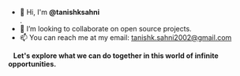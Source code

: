 <ul>
  <li> 👋 Hi, I'm <b>@tanishksahni</b> </li>.</li>
  <li> 🤝 I’m looking to collaborate on open source projects. </li>
  <li> 📫 You can reach me at my email: <a href="tanishk.sahni2002@gmail.com">tanishk.sahni2002@gmail.com</a> </li>
 </ul>
 <p> <strong> &ensp; Let's explore what we can do together in this world of infinite opportunities.</strong> </p>

